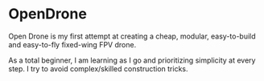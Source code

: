 # OpenDrone

Open Drone is my first attempt at creating a cheap, modular, easy-to-build and easy-to-fly fixed-wing FPV drone. 

As a total beginner, I am learning as I go and prioritizing simplicity at every step. I try to avoid complex/skilled construction tricks.

